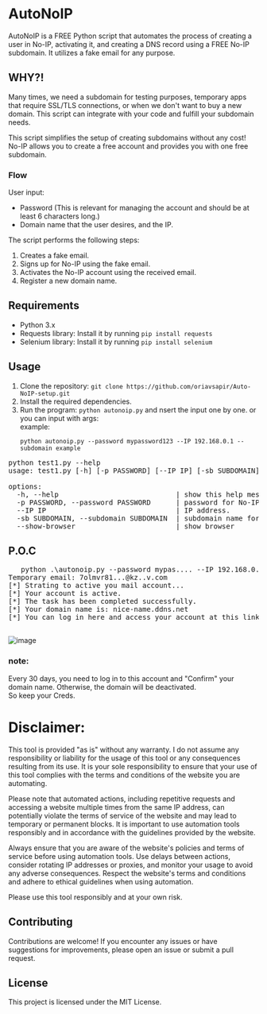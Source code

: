 # AutoNoIP
AutoNoIP is a FREE Python script that automates the process of creating a user in No-IP, activating it, and creating a DNS record using a FREE No-IP subdomain. It utilizes a fake email for any purpose.

## WHY?!

Many times, we need a subdomain for testing purposes, temporary apps that require SSL/TLS connections, or when we don't want to buy a new domain. 
This script can integrate with your code and fulfill your subdomain needs.

This script simplifies the setup of creating subdomains without any cost! No-IP allows you to create a free account and provides you with one free subdomain.

### Flow
User input:
- Password (This is relevant for managing the account and should be at least 6 characters long.)
- Domain name that the user desires, and the IP.

The script performs the following steps:
1. Creates a fake email.
2. Signs up for No-IP using the fake email.
3. Activates the No-IP account using the received email.
4. Register a new domain name.

## Requirements

- Python 3.x
- Requests library: Install it by running `pip install requests`
- Selenium library: Install it by running `pip install selenium`

## Usage

1. Clone the repository: `git clone https://github.com/oriavsapir/Auto-NoIP-setup.git`
2. Install the required dependencies.
3. Run the program: ```python autonoip.py``` and nsert the input one by one.
   or you can input with args:    
   example:  
   ```
   python autonoip.py --password mypassword123 --IP 192.168.0.1 --subdomain example
   ```
<pre>
python test1.py --help                                                           
usage: test1.py [-h] [-p PASSWORD] [--IP IP] [-sb SUBDOMAIN] [--show-browser]  
  
options:  
  -h, --help                            | show this help message and exit  
  -p PASSWORD, --password PASSWORD      | password for No-IP account (at least 6 characters)  
  --IP IP                               | IP address.
  -sb SUBDOMAIN, --subdomain SUBDOMAIN  | subdomain name for your new domain  (up to 19 characters)    
  --show-browser                        | show browser    
</pre>

## P.O.C
<pre>
   python .\autonoip.py --password mypas.... --IP 192.168.0.1 --subdomain nice-name       
Temporary email: 7olmvr81...@kz..v.com
[*] Strating to active you mail account...
[*] Your account is active.
[*] The task has been completed successfully.
[*] Your domain name is: nice-name.ddns.net
[*] You can log in here and access your account at this link: https://www.noip.com/login, using your credentials.

</pre>
![image](https://github.com/oriavsapir/Auto-NoIP-setup/assets/85383966/00c5f811-2a77-4475-a9a0-0d25da81b5bc)

### note:
Every 30 days, you need to log in to this account and "Confirm" your domain name. Otherwise, the domain will be deactivated.  
So keep your Creds.
# Disclaimer:

This tool is provided "as is" without any warranty. I do not assume any responsibility or liability for the usage of this tool or any consequences resulting from its use. It is your sole responsibility to ensure that your use of this tool complies with the terms and conditions of the website you are automating.

Please note that automated actions, including repetitive requests and accessing a website multiple times from the same IP address, can potentially violate the terms of service of the website and may lead to temporary or permanent blocks. It is important to use automation tools responsibly and in accordance with the guidelines provided by the website.

Always ensure that you are aware of the website's policies and terms of service before using automation tools. Use delays between actions, consider rotating IP addresses or proxies, and monitor your usage to avoid any adverse consequences. Respect the website's terms and conditions and adhere to ethical guidelines when using automation.

Please use this tool responsibly and at your own risk.

## Contributing

Contributions are welcome! If you encounter any issues or have suggestions for improvements, please open an issue or submit a pull request.

## License

This project is licensed under the MIT License.
